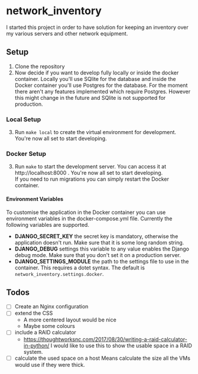 # network_inventory

I started this project in order to have solution for keeping an
inventory over my various servers and other network equipment.

## Setup

1. Clone the repository
2. Now decide if you want to develop fully locally or inside the docker
   container. Locally you'll use SQlite for the database and inside the Docker
   container you'll use Postgres for the database. For the moment there aren't
   any features implemented which require Postgres. However this might change
   in the future and SQlite is not supported for production.

### Local Setup
3. Run `make local` to create the virtual environment for development.
   You're now all set to start developing.

### Docker Setup
3. Run `make` to start the development server. You can access it
   at   http://localhost:8000 . You're now all set to start developing. \
   If you need to run migrations you can simply restart the Docker container.

#### Environment Variables

To customise the application in the Docker container you can use environment
variables in the docker-compose.yml file. Currently the following variables are
supported.

- **DJANGO_SECRET_KEY** the secret key is mandatory, otherwise the application
  doesn't run. Make sure that it is some long random string.
- **DJANGO_DEBUG** settings this variable to any value enables the Django debug
  mode. Make sure that you don't set it on a production server.
- **DJANGO_SETTINGS_MODULE** the path to the settings file to use in the
  container. This requires a dotet syntax. The default is
  `network_inventory.settings.docker`.

## Todos
- [ ] Create an Nginx configuration
- [ ] extend the CSS
    - A more centered layout would be nice
    - Maybe some colours
- [ ] include a RAID calculator
    - <https://thoughtworksnc.com/2017/08/30/writing-a-raid-calculator-in-python/>
      I would like to use this to show the usable space in a RAID system.
- [ ] calculate the used space on a host
    Means calculate the size all the VMs would use if they were thick.
